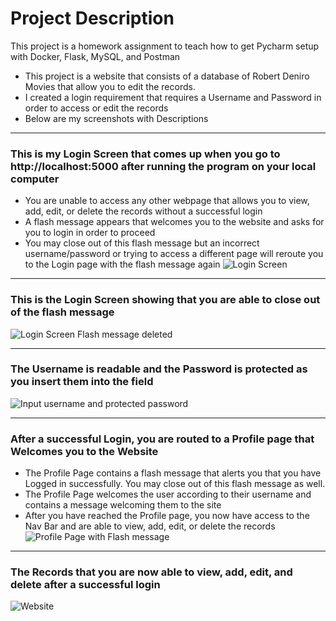# Project Description
This project is a homework assignment to teach how to get Pycharm setup with Docker, Flask, MySQL, and Postman

- This project is a website that consists of a database of Robert Deniro Movies that allow you to edit the records.
- I created a login requirement that requires a Username and Password in order to access or edit the records
- Below are my screenshots with Descriptions

---

### This is my Login Screen that comes up when you go to http://localhost:5000 after running the program on your local computer
- You are unable to access any other webpage that allows you to view, add, edit, or delete the records without a successful login
- A flash message appears that welcomes you to the website and asks for you to login in order to proceed
- You may close out of this flash message but an incorrect username/password or trying to access a different page will reroute you to the Login page with the flash message again
![Login Screen](https://user-images.githubusercontent.com/85648353/127890453-0af95d1f-34a5-411c-a0db-ea4f0167cb34.PNG)

---

### This is the Login Screen showing that you are able to close out of the flash message
![Login Screen Flash message deleted](https://user-images.githubusercontent.com/85648353/127890558-1024306c-62d5-4d65-ba10-af22d726de5f.PNG)

---

### The Username is readable and the Password is protected as you insert them into the field
![Input username and protected password](https://user-images.githubusercontent.com/85648353/127890690-9bd40695-540c-4cef-ad1a-6e640a441b11.PNG)

---

### After a successful Login, you are routed to a Profile page that Welcomes you to the Website 
- The Profile Page contains a flash message that alerts you that you have Logged in successfully. You may close out of this flash message as well.
- The Profile Page welcomes the user according to their username and contains a message welcoming them to the site
- After you have reached the Profile page, you now have access to the Nav Bar and are able to view, add, edit, or delete the records
![Profile Page with Flash message](https://user-images.githubusercontent.com/85648353/127891124-9f1617de-df20-44a9-9636-afd2af8f31ea.PNG)

---

### The Records that you are now able to view, add, edit, and delete after a successful login
![Website](https://user-images.githubusercontent.com/85648353/127891315-397deec9-0fc2-4b22-91ac-800419164592.PNG)

